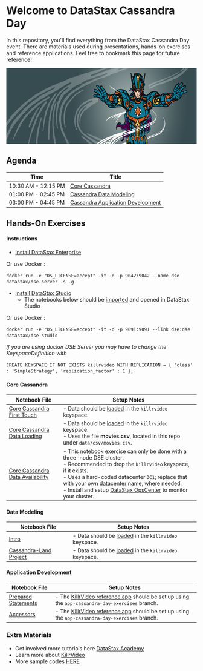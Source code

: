 Welcome to DataStax Cassandra Day
========================================

In this repository, you'll find everything from the DataStax Cassandra Day event. There are materials used during presentations, hands-on exercises and reference applications. Feel free to bookmark this page for future reference!

<img src="./img/CassandraDayBanner.png" height="200" />

## Agenda

| Time  | Title
|---|---|
| 10:30 AM - 12:15 PM  | [Core Cassandra](https://github.com/DataStax-Academy/cassandra-day-2019/blob/master/slides/Developer%20Day%20-%20Core%20Cassandra.pdf)  |
| 01:00 PM - 02:45 PM | [Cassandra Data Modeling](https://github.com/DataStax-Academy/cassandra-day-2019/blob/master/slides/Developer%20Day%20-%20Data%20Modeling.pdf)  |
| 03:00 PM - 04:45 PM | [Cassandra Application Development](https://github.com/DataStax-Academy/cassandra-day-2019/blob/master/slides/Developer%20Day%20-%20Application%20Development.pdf)  |

## Hands-On Exercises

#### Instructions
* [Install DataStax Enterprise](https://docs.datastax.com/en/install/doc/install60/installTOC.html)

Or use Docker :
```
docker run -e "DS_LICENSE=accept" -it -d -p 9042:9042 --name dse datastax/dse-server -s -g
```

* [Install DataStax Studio](https://docs.datastax.com/en/install/doc/install60/installStudio.html)
   - The notebooks below should be [imported](https://docs.datastax.com/en/studio/6.0/studio/importNotebook.html) and opened in DataStax Studio

Or use Docker :
```
docker run -e "DS_LICENSE=accept" -it -d -p 9091:9091 --link dse:dse datastax/dse-studio
```

_If you are using docker DSE Server you may have to change the KeyspaceDefinition with_
```
CREATE KEYSPACE IF NOT EXISTS killrvideo WITH REPLICATION = { 'class' : 'SimpleStrategy', 'replication_factor' : 1 };
```

#### Core Cassandra
| Notebook File | Setup Notes
|---|---|
| [Core Cassandra First Touch](https://github.com/DataStax-Academy/cassandra-day-2019/blob/master/notebooks/Core_Cassandra_First_Touch.studio-nb.tar) | - Data should be [loaded](https://github.com/DataStax-Academy/cassandra-day-2019/tree/master/setup/load-data) in the `killrvideo` keyspace.
| [Core Cassandra Data Loading](https://github.com/DataStax-Academy/cassandra-day-2019/blob/master/notebooks/Core_Cassandra_Data_Loading_DataStax_Cassandra_Day.studio-nb.tar) | - Data should be [loaded](https://github.com/DataStax-Academy/cassandra-day-2019/tree/master/setup/load-data) in the `killrvideo` keyspace.<br> - Uses the file **movies.csv**, located in this repo under `data/csv/movies.csv`.
| [Core Cassandra Data Availability](https://github.com/DataStax-Academy/cassandra-day-2019/blob/master/notebooks/Core_Cassandra_Data_Availability_DataStax_Cassandra_Day.studio-nb.tar) | - This notebook exercise can only be done with a three-node DSE cluster.<br> - Recommended to drop the `killrvideo` keyspace, if it exists.<br>- Uses a hard-coded datacenter `DC1`; replace that with your own datacenter name, where needed.<br> - Install and setup [DataStax OpsCenter](https://docs.datastax.com/en/install/doc/install60/opscInstallOpsc.html) to monitor your cluster.

#### Data Modeling
| Notebook File | Setup Notes
|---|---|
| [Intro](https://github.com/DataStax-Academy/cassandra-day-2019/blob/master/notebooks/Data_Modeling_Data_Modeling_Intro_DataStax_Cassandra_Day.studio-nb.tar) | - Data should be [loaded](https://github.com/DataStax-Academy/cassandra-day-2019/tree/master/setup/load-data) in the `killrvideo` keyspace.
| [Cassandra-Land Project](https://github.com/DataStax-Academy/cassandra-day-2019/blob/master/notebooks/Data_Modeling_Cassandra-Land_Project.studio-nb.tar) | - Data should be [loaded](https://github.com/DataStax-Academy/cassandra-day-2019/tree/master/setup/load-data) in the `killrvideo` keyspace.

#### Application Development
| Notebook File | Setup Notes
|---|---|
| [Prepared Statements](https://github.com/DataStax-Academy/cassandra-day-2019/blob/master/notebooks/Application_Development_Prepared_Statements.studio-nb.tar) | - The [KillrVideo reference app](https://killrvideo.github.io/docs/languages/java/) should be set up using the `app-cassandra-day-exercises` branch.
| [Accessors](https://github.com/DataStax-Academy/cassandra-day-2019/blob/master/notebooks/Application_Development_Accessors.studio-nb.tar) | - The [KillrVideo reference app](https://killrvideo.github.io/docs/languages/java/) should be set up using the `app-cassandra-day-exercises` branch.

### Extra Materials

* Get involved more tutorials here [DataStax Academy](https://academy.datastax.com/)
* Learn more about [KillrVideo](https://github.com/killrvideo)
* More sample codes [HERE](https://github.com/DataStaxCodeSamples)
